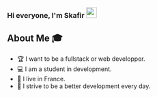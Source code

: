 ### Hi everyone, I'm Skafir <img src="https://media.giphy.com/media/hvRJCLFzcasrR4ia7z/giphy.gif" width="25px">

<h2> About Me 🎓 </h2>

- 🏆 I want to be a fullstack or web developper.
- 💻 I am a student in development.
- 👯 I live in France.
- 👤 I strive to be a better development every day.

<!--
**Skafir/Skafir** is a ✨ _special_ ✨ repository because its `README.md` (this file) appears on your GitHub profile.
